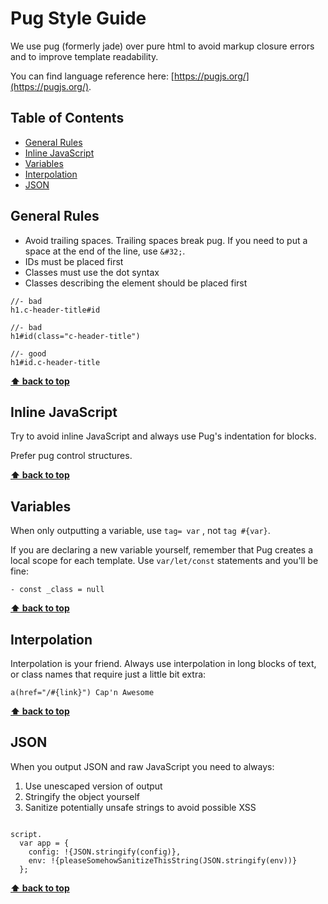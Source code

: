 # Pug Style Guide

We use pug (formerly jade) over pure html to avoid markup closure errors and to improve template readability.

You can find language reference here: [https://pugjs.org/](https://pugjs.org/).

## Table of Contents
- [General Rules](general-rules)
- [Inline JavaScript](inline-javascript)
- [Variables](variables)
- [Interpolation](interpolation)
- [JSON](json)

## General Rules

- Avoid trailing spaces. Trailing spaces break pug. If you need to put a space at the end of the line, use `&#32;`.
- IDs must be placed first
- Classes must use the dot syntax
- Classes describing the element should be placed first

```pug
//- bad
h1.c-header-title#id

//- bad
h1#id(class="c-header-title")

//- good
h1#id.c-header-title
```

**[⬆ back to top](#table-of-contents)**

## Inline JavaScript

Try to avoid inline JavaScript and always use Pug's indentation for blocks.

Prefer pug control structures.

**[⬆ back to top](#table-of-contents)**

## Variables

When only outputting a variable, use `tag= var` , not `tag #{var}`.

If you are declaring a new variable yourself, remember that Pug creates a local scope for each template. Use `var/let/const` statements and you'll be fine:

```pug
- const _class = null
```

**[⬆ back to top](#table-of-contents)**

## Interpolation

Interpolation is your friend. Always use interpolation in long blocks of text, or class names that require just a little bit extra:

```pug
a(href="/#{link}") Cap'n Awesome
```

**[⬆ back to top](#table-of-contents)**

## JSON

When you output JSON and raw JavaScript you need to always:

  1. Use unescaped version of output
  2. Stringify the object yourself
  3. Sanitize potentially unsafe strings to avoid possible XSS

```pug

script.
  var app = {
    config: !{JSON.stringify(config)},
    env: !{pleaseSomehowSanitizeThisString(JSON.stringify(env))}
  };

```

**[⬆ back to top](#table-of-contents)**
